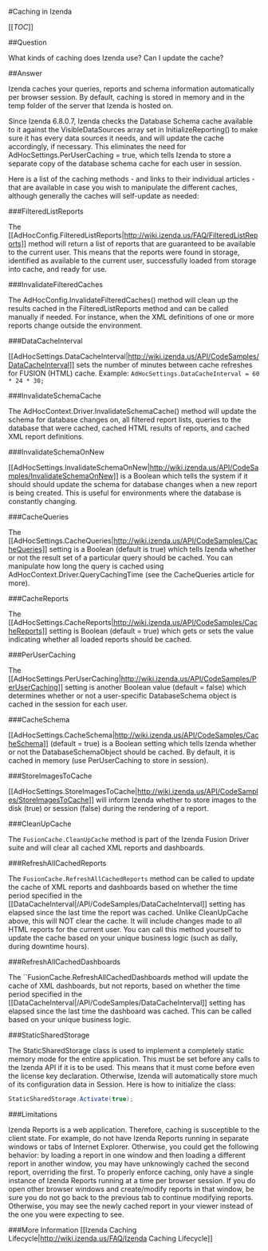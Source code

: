 #Caching in Izenda

[[_TOC_]]

##Question

What kinds of caching does Izenda use? Can I update the cache?

##Answer

Izenda caches your queries, reports and schema information automatically per browser session. By default, caching is stored in memory and in the temp folder of the server that Izenda is hosted on. 

Since Izenda 6.8.0.7, Izenda checks the Database Schema cache available to it against the VisibleDataSources array set in InitializeReporting() to make sure it has every data sources it needs, and will update the cache accordingly, if necessary.  This eliminates the need for AdHocSettings.PerUserCaching = true, which tells Izenda to store a separate copy of the database schema cache for each user in session. 

Here is a list of the caching methods - and links to their individual articles - that are available in case you wish to manipulate the different caches, although generally the caches will self-update as needed:

###FilteredListReports

The [[AdHocConfig.FilteredListReports|http://wiki.izenda.us/FAQ/FilteredListReports]] method will return a list of reports that are guaranteed to be available to the current user. This means that the reports were found in storage, identified as available to the current user, successfully loaded from storage into cache, and ready for use.

###InvalidateFilteredCaches

The AdHocConfig.InvalidateFilteredCaches() method will clean up the results cached in the FilteredListReports method and can be called manually if needed. For instance, when the XML definitions of one or more reports change outside the environment.

###DataCacheInterval

[[AdHocSettings.DataCacheInterval|http://wiki.izenda.us/API/CodeSamples/DataCacheInterval]] sets the number of minutes between cache refreshes for FUSION (HTML) cache. Example: ``AdHocSettings.DataCacheInterval = 60 * 24 * 30;``

###InvalidateSchemaCache

The AdHocContext.Driver.InvalidateSchemaCache() method will update the schema for database changes on, all filtered report lists, queries to the database that were cached, cached HTML results of reports, and cached XML report definitions.

###InvalidateSchemaOnNew

[[AdHocSettings.InvalidateSchemaOnNew|http://wiki.izenda.us/API/CodeSamples/InvalidateSchemaOnNew]] is a Boolean which tells the system if it should should update the schema for database changes when a new report is being created. This is useful for environments where the database is constantly changing.

###CacheQueries

The [[AdHocSettings.CacheQueries|http://wiki.izenda.us/API/CodeSamples/CacheQueries]] setting is a Boolean (default is true) which tells Izenda whether or not the result set of a particular query should be cached.  You can manipulate how long the query is cached using AdHocContext.Driver.QueryCachingTime (see the CacheQueries article for more).

###CacheReports

The [[AdHocSettings.CacheReports|http://wiki.izenda.us/API/CodeSamples/CacheReports]] setting is Boolean (default = true) which gets or sets the value indicating whether all loaded reports should be cached.

###PerUserCaching

The [[AdHocSettings.PerUserCaching|http://wiki.izenda.us/API/CodeSamples/PerUserCaching]] setting is another Boolean value (default = false) which determines whether or not a user-specific DatabaseSchema object is cached in the session for each user.

###CacheSchema

[[AdHocSettings.CacheSchema|http://wiki.izenda.us/API/CodeSamples/CacheSchema]] (default = true) is a Boolean setting which tells Izenda whether or not the DatabaseSchemaObject should be cached.  By default, it is cached in memory (use PerUserCaching to store in session).

###StoreImagesToCache

[[AdHocSettings.StoreImagesToCache|http://wiki.izenda.us/API/CodeSamples/StoreImagesToCache]] will inform Izenda whether to store images to the disk (true) or session (false) during the rendering of a report.

###CleanUpCache

The ``FusionCache.CleanUpCache`` method is part of the Izenda Fusion Driver suite and will clear all cached XML reports and dashboards.

###RefreshAllCachedReports

The ``FusionCache.RefreshAllCachedReports`` method can be called to update the cache of XML reports and dashboards based on whether the time period specified in the [[DataCacheInterval|/API/CodeSamples/DataCacheInterval]] setting has elapsed since the last time the report was cached. Unlike CleanUpCache above, this will NOT clear the cache. It will include changes made to all HTML reports for the current user. You can call this method yourself to update the cache based on your unique business logic (such as daily, during downtime hours).

###RefreshAllCachedDashboards

The ``FusionCache.RefreshAllCachedDashboards method will update the cache of XML dashboards, but not reports, based on whether the time period specified in the [[DataCacheInterval|/API/CodeSamples/DataCacheInterval]] setting has elapsed since the last time the dashboard was cached. This can be called based on your unique business logic.

###StaticSharedStorage

The StaticSharedStorage class is used to implement a completely static memory mode for the entire application. This must be set before any calls to the Izenda API if it is to be used. This means that it must come before even the license key declaration. Otherwise, Izenda will automatically store much of its configuration data in Session. Here is how to initialize the class:

```csharp
StaticSharedStorage.Activate(true);
```

###Limitations

Izenda Reports is a web application. Therefore, caching is susceptible to the client state. For example, do not have Izenda Reports running in separate windows or tabs of Internet Explorer. Otherwise, you could get the following behavior: by loading a report in one window and then loading a different report in another window, you may have unknowingly cached the second report, overriding the first. To properly enforce caching, only have a single instance of Izenda Reports running at a time per browser session. If you do open other browser windows and create/modify reports in that window, be sure you do not go back to the previous tab to continue modifying reports. Otherwise, you may see the newly cached report in your viewer instead of the one you were expecting to see.

###More Information
[[Izenda Caching Lifecycle|http://wiki.izenda.us/FAQ/Izenda Caching Lifecycle]]